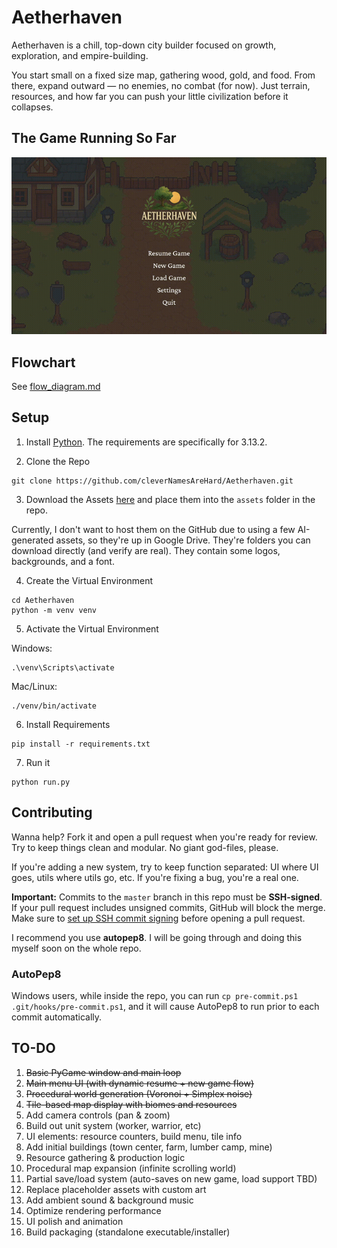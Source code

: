 # Aetherhaven

Aetherhaven is a chill, top-down city builder focused on growth, exploration, and empire-building.  

You start small on a fixed size map, gathering wood, gold, and food.  From there, expand outward — no enemies, no combat (for now).  Just terrain, resources, and how far you can push your little civilization before it collapses.

## The Game Running So Far
![New Game GIF](new_game_example.gif)

## Flowchart
See [flow_diagram.md](flow_diagram.md)

## Setup

1. Install [Python](https://www.python.org/downloads/release/python-3130/).  The requirements are specifically for 3.13.2.

2. Clone the Repo

```
git clone https://github.com/cleverNamesAreHard/Aetherhaven.git
```

3. Download the Assets [here](https://drive.google.com/drive/folders/1ay2fpUbLDSlYntcqhPshA07vCQpJmvQD?usp=sharing) and place them into the `assets` folder in the repo.

Currently, I don't want to host them on the GitHub due to using a few AI-generated assets, so they're up in Google Drive.  They're folders you can download directly (and verify are real).  They contain some logos, backgrounds, and a font.

4. Create the Virtual Environment

```
cd Aetherhaven
python -m venv venv
```

5. Activate the Virtual Environment

Windows:

```
.\venv\Scripts\activate
```

Mac/Linux:

```
./venv/bin/activate
```

6. Install Requirements

```
pip install -r requirements.txt
```

7. Run it

```
python run.py
```

## Contributing

Wanna help? Fork it and open a pull request when you're ready for review. Try to keep things clean and modular. No giant god-files, please.

If you're adding a new system, try to keep function separated: UI where UI goes, utils where utils go, etc. If you're fixing a bug, you're a real one.

**Important:** Commits to the `master` branch in this repo must be **SSH-signed**.  If your pull request includes unsigned commits, GitHub will block the merge.  Make sure to [set up SSH commit signing](https://stackoverflow.com/questions/72844616/how-do-i-sign-git-commits-using-my-existing-ssh-key) before opening a pull request.

I recommend you use **autopep8**. I will be going through and doing this myself soon on the whole repo.

### AutoPep8

Windows users, while inside the repo, you can run `cp pre-commit.ps1 .git/hooks/pre-commit.ps1`, and it will cause AutoPep8 to run prior to each commit automatically.

## TO-DO

1. ~~Basic PyGame window and main loop~~  
2. ~~Main menu UI (with dynamic resume + new game flow)~~  
3. ~~Procedural world generation (Voronoi + Simplex noise)~~  
4. ~~Tile-based map display with biomes and resources~~  
5. Add camera controls (pan & zoom)  
6. Build out unit system (worker, warrior, etc)  
7. UI elements: resource counters, build menu, tile info  
8. Add initial buildings (town center, farm, lumber camp, mine)  
9. Resource gathering & production logic  
10. Procedural map expansion (infinite scrolling world)  
11. Partial save/load system (auto-saves on new game, load support TBD)  
12. Replace placeholder assets with custom art  
13. Add ambient sound & background music  
14. Optimize rendering performance  
15. UI polish and animation  
16. Build packaging (standalone executable/installer)
